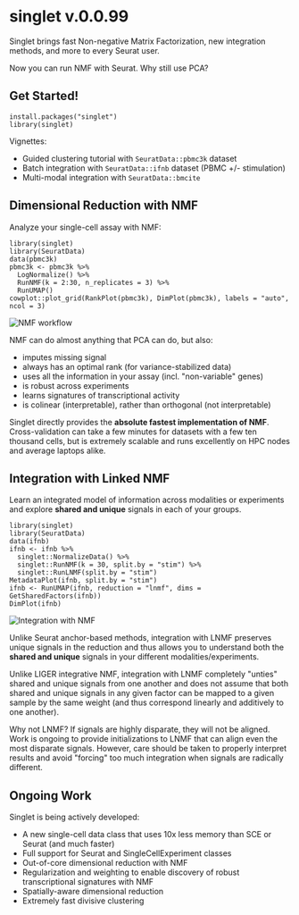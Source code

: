 # singlet v.0.0.99

Singlet brings fast Non-negative Matrix Factorization, new integration methods, and more to every Seurat user.

Now you can run NMF with Seurat. Why still use PCA?

## Get Started!

```{R}
install.packages("singlet")
library(singlet)
```

Vignettes:
* Guided clustering tutorial with `SeuratData::pbmc3k` dataset
* Batch integration with `SeuratData::ifnb` dataset (PBMC +/- stimulation)
* Multi-modal integration with `SeuratData::bmcite`

## Dimensional Reduction with NMF

Analyze your single-cell assay with NMF:

```{R}
library(singlet)
library(SeuratData)
data(pbmc3k)
pbmc3k <- pbmc3k %>% 
  LogNormalize() %>% 
  RunNMF(k = 2:30, n_replicates = 3) %>% 
  RunUMAP()
cowplot::plot_grid(RankPlot(pbmc3k), DimPlot(pbmc3k), labels = "auto", ncol = 3)
```

![NMF workflow](https://github.com/zdebruine/singlet/blob/main/readme_figures/Picture1.png)

NMF can do almost anything that PCA can do, but also:
* imputes missing signal
* always has an optimal rank (for variance-stabilized data)
* uses all the information in your assay (incl. "non-variable" genes)
* is robust across experiments
* learns signatures of transcriptional activity
* is colinear (interpretable), rather than orthogonal (not interpretable)

Singlet directly provides the **absolute fastest implementation of NMF**. Cross-validation can take a few minutes for datasets with a few ten thousand cells, but is extremely scalable and runs excellently on HPC nodes and average laptops alike.

## Integration with Linked NMF

Learn an integrated model of information across modalities or experiments and explore **shared and unique** signals in each of your groups.

```{R}
library(singlet)
library(SeuratData)
data(ifnb)
ifnb <- ifnb %>% 
  singlet::NormalizeData() %>% 
  singlet::RunNMF(k = 30, split.by = "stim") %>% 
  singlet::RunLNMF(split.by = "stim")
MetadataPlot(ifnb, split.by = "stim")
ifnb <- RunUMAP(ifnb, reduction = "lnmf", dims = GetSharedFactors(ifnb))
DimPlot(ifnb)
```

![Integration with NMF](https://github.com/zdebruine/singlet/blob/main/readme_figures/Picture2.png)

Unlike Seurat anchor-based methods, integration with LNMF preserves unique signals in the reduction and thus allows you to understand both the **shared and unique** signals in your different modalities/experiments.

Unlike LIGER integrative NMF, integration with LNMF completely "unties" shared and unique signals from one another and does not assume that both shared and unique signals in any given factor can be mapped to a given sample by the same weight (and thus correspond linearly and additively to one another).

Why not LNMF? If signals are highly disparate, they will not be aligned. Work is ongoing to provide initializations to LNMF that can align even the most disparate signals. However, care should be taken to properly interpret results and avoid "forcing" too much integration when signals are radically different.

## Ongoing Work

Singlet is being actively developed:

* A new single-cell data class that uses 10x less memory than SCE or Seurat (and much faster)
* Full support for Seurat and SingleCellExperiment classes
* Out-of-core dimensional reduction with NMF
* Regularization and weighting to enable discovery of robust transcriptional signatures with NMF
* Spatially-aware dimensional reduction
* Extremely fast divisive clustering
